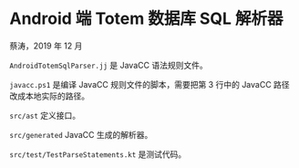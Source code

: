 # Android 端 Totem 数据库 SQL 解析器

蔡涛，2019 年 12 月

`AndroidTotemSqlParser.jj` 是 JavaCC 语法规则文件。

`javacc.ps1` 是编译 JavaCC 规则文件的脚本，需要把第 3 行中的 JavaCC 路径改成本地实际的路径。

`src/ast` 定义接口。

`src/generated` JavaCC 生成的解析器。

`src/test/TestParseStatements.kt` 是测试代码。